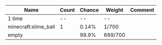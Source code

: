 | Name                 | Count | Chance | Weight  | Comment |
| -------------------- | ----- | ------ | ------- | ------- |
| 1 time               |    -- |     -- |      -- |         |
| minecraft:slime_ball |     1 |  0.14% |   1/700 |         |
| empty                |       |  99.9% | 699/700 |         |